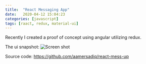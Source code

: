 ```yaml
---
title:  "React Messaging App"
date:   2020-04-12 15:04:23
categories: [javascript]
tags: [raact, redux, material-ui]
---
```


<p>
Recently I created a proof of concept using angular utilizing redux.
</p>
<p>
The ui snapshot:
 <img src="{{ site.baseurl }}/images/blog/react-redux-messaging-app/screenshot.png" class="fullsize-image" alt="Screen shot">
</p>
<p>
Source code: <a href="https://github.com/aamersadiq/react-mess-up" target="_blank">https://github.com/aamersadiq/react-mess-up</a>
</p>